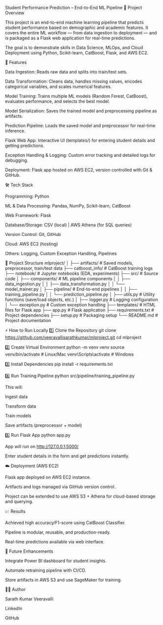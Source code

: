 Student Performance Prediction – End-to-End ML Pipeline
📌 Project Overview

This project is an end-to-end machine learning pipeline that predicts student performance based on demographic and academic features. It covers the entire ML workflow — from data ingestion to deployment — and is packaged as a Flask web application for real-time predictions.

The goal is to demonstrate skills in Data Science, MLOps, and Cloud Deployment using Python, Scikit-learn, CatBoost, Flask, and AWS EC2.

🚀 Features

Data Ingestion: Reads raw data and splits into train/test sets.

Data Transformation: Cleans data, handles missing values, encodes categorical variables, and scales numerical features.

Model Training: Trains multiple ML models (Random Forest, CatBoost), evaluates performance, and selects the best model.

Model Serialization: Saves the trained model and preprocessing pipeline as artifacts.

Prediction Pipeline: Loads the saved model and preprocessor for real-time inference.

Flask Web App: Interactive UI (templates/) for entering student details and getting predictions.

Exception Handling & Logging: Custom error tracking and detailed logs for debugging.

Deployment: Flask app hosted on AWS EC2, version controlled with Git & GitHub.

🛠️ Tech Stack

Programming: Python

ML & Data Processing: Pandas, NumPy, Scikit-learn, CatBoost

Web Framework: Flask

Database/Storage: CSV (local) | AWS Athena (for SQL queries)

Version Control: Git, GitHub

Cloud: AWS EC2 (hosting)

Others: Logging, Custom Exception Handling, Pipelines

📂 Project Structure
mlproject/
│
├── artifacts/               # Saved models, preprocessor, train/test data
├── catboost_info/           # CatBoost training logs
├── notebook/                # Jupyter notebooks (EDA, experiments)
├── src/                     # Source code
│   ├── components/          # ML pipeline components
│   │   ├── data_ingestion.py
│   │   ├── data_transformation.py
│   │   └── model_trainer.py
│   ├── pipeline/            # End-to-end pipelines
│   │   ├── training_pipeline.py
│   │   └── prediction_pipeline.py
│   ├── utils.py             # Utility functions (save/load objects, etc.)
│   ├── logger.py            # Logging configuration
│   └── exception.py         # Custom exception handling
├── templates/               # HTML files for Flask app
├── app.py                   # Flask application
├── requirements.txt         # Project dependencies
├── setup.py                 # Packaging setup
└── README.md                # Project documentation

⚡ How to Run Locally
1️⃣ Clone the Repository
git clone https://github.com/veeravallisarathkumar/mlproject.git
cd mlproject

2️⃣ Create Virtual Environment
python -m venv venv
source venv/bin/activate   # Linux/Mac
venv\Scripts\activate      # Windows

3️⃣ Install Dependencies
pip install -r requirements.txt

4️⃣ Run Training Pipeline
python src/pipeline/training_pipeline.py


This will:

Ingest data

Transform data

Train models

Save artifacts (preprocessor + model)

5️⃣ Run Flask App
python app.py


App will run on http://127.0.0.1:5000/

Enter student details in the form and get predictions instantly.

☁️ Deployment (AWS EC2)

Flask app deployed on AWS EC2 instance.

Artifacts and logs managed via GitHub version control.

Project can be extended to use AWS S3 + Athena for cloud-based storage and querying.

📈 Results

Achieved high accuracy/F1-score using CatBoost Classifier.

Pipeline is modular, reusable, and production-ready.

Real-time predictions available via web interface.

🔮 Future Enhancements

Integrate Power BI dashboard for student insights.

Automate retraining pipeline with CI/CD.

Store artifacts in AWS S3 and use SageMaker for training.

👨‍💻 Author

Sarath Kumar Veeravalli

LinkedIn

GitHub